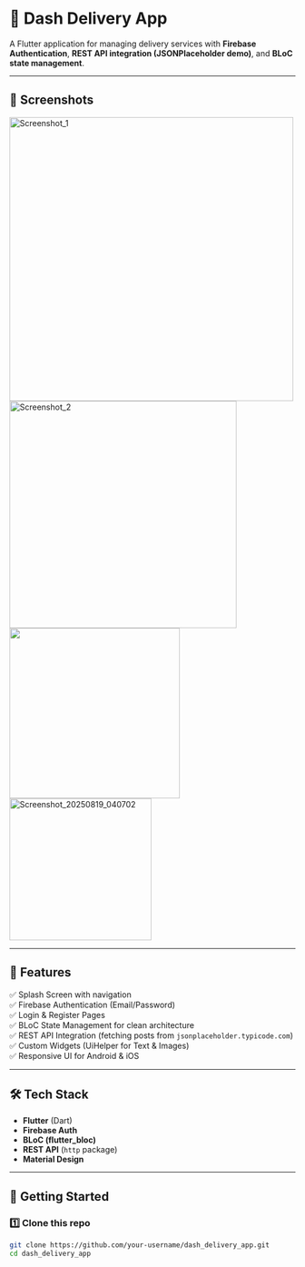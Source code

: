 # 🚀 Dash Delivery App

A Flutter application for managing delivery services with **Firebase Authentication**, **REST API integration (JSONPlaceholder demo)**, and **BLoC state management**.

---

## 📸 Screenshots

<img width="500"  alt="Screenshot_1" src="https://github.com/user-attachments/assets/1b997fcc-9e34-4070-901b-bc1f06b004c3" />

<img width="400" alt="Screenshot_2" src="https://github.com/user-attachments/assets/c6f173f6-ccbb-4546-aa44-7c87ce1eab9c" />

<img width="300" src="https://github.com/user-attachments/assets/3c1b8eb6-005e-4b41-b0d9-7ac47758ada6" />

<img width="250"  alt="Screenshot_20250819_040702" src="https://github.com/user-attachments/assets/5d2b12d9-d07a-4ef5-8a22-64041abad560" />

---
## 📱 Features

✅ Splash Screen with navigation  
✅ Firebase Authentication (Email/Password)  
✅ Login & Register Pages  
✅ BLoC State Management for clean architecture  
✅ REST API Integration (fetching posts from `jsonplaceholder.typicode.com`)  
✅ Custom Widgets (UiHelper for Text & Images)  
✅ Responsive UI for Android & iOS  

---

## 🛠️ Tech Stack

- **Flutter** (Dart)  
- **Firebase Auth**  
- **BLoC (flutter_bloc)**  
- **REST API** (`http` package)  
- **Material Design**  

---

## 🚀 Getting Started

### 1️⃣ Clone this repo
```bash
git clone https://github.com/your-username/dash_delivery_app.git
cd dash_delivery_app



